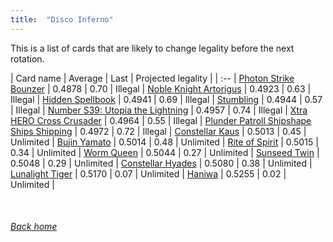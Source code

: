 ```yaml
---
title:  "Disco Inferno"
---
```


This is a list of cards that are likely to change legality before the next rotation.

| Card name | Average | Last | Projected legality |
| :-- |
[Photon Strike Bounzer](https://db.ygoprodeck.com/card/?search=Photon%20Strike%20Bounzer) | 0.4878 | 0.70 | Illegal |
[Noble Knight Artorigus](https://db.ygoprodeck.com/card/?search=Noble%20Knight%20Artorigus) | 0.4923 | 0.63 | Illegal |
[Hidden Spellbook](https://db.ygoprodeck.com/card/?search=Hidden%20Spellbook) | 0.4941 | 0.69 | Illegal |
[Stumbling](https://db.ygoprodeck.com/card/?search=Stumbling) | 0.4944 | 0.57 | Illegal |
[Number S39: Utopia the Lightning](https://db.ygoprodeck.com/card/?search=Number%20S39:%20Utopia%20the%20Lightning) | 0.4957 | 0.74 | Illegal |
[Xtra HERO Cross Crusader](https://db.ygoprodeck.com/card/?search=Xtra%20HERO%20Cross%20Crusader) | 0.4964 | 0.55 | Illegal |
[Plunder Patroll Shipshape Ships Shipping](https://db.ygoprodeck.com/card/?search=Plunder%20Patroll%20Shipshape%20Ships%20Shipping) | 0.4972 | 0.72 | Illegal |
[Constellar Kaus](https://db.ygoprodeck.com/card/?search=Constellar%20Kaus) | 0.5013 | 0.45 | Unlimited |
[Bujin Yamato](https://db.ygoprodeck.com/card/?search=Bujin%20Yamato) | 0.5014 | 0.48 | Unlimited |
[Rite of Spirit](https://db.ygoprodeck.com/card/?search=Rite%20of%20Spirit) | 0.5015 | 0.34 | Unlimited |
[Worm Queen](https://db.ygoprodeck.com/card/?search=Worm%20Queen) | 0.5044 | 0.27 | Unlimited |
[Sunseed Twin](https://db.ygoprodeck.com/card/?search=Sunseed%20Twin) | 0.5048 | 0.29 | Unlimited |
[Constellar Hyades](https://db.ygoprodeck.com/card/?search=Constellar%20Hyades) | 0.5080 | 0.38 | Unlimited |
[Lunalight Tiger](https://db.ygoprodeck.com/card/?search=Lunalight%20Tiger) | 0.5170 | 0.07 | Unlimited |
[Haniwa](https://db.ygoprodeck.com/card/?search=Haniwa) | 0.5255 | 0.02 | Unlimited |

<br>

###### [Back home](index)